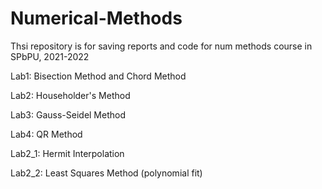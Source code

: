 # Numerical-Methods
Thsi repository is for saving reports and code for num methods course in SPbPU, 2021-2022

Lab1: Bisection Method and Chord Method

Lab2: Householder's Method

Lab3: Gauss-Seidel Method

Lab4: QR Method

Lab2_1: Hermit Interpolation

Lab2_2: Least Squares Method (polynomial fit)

